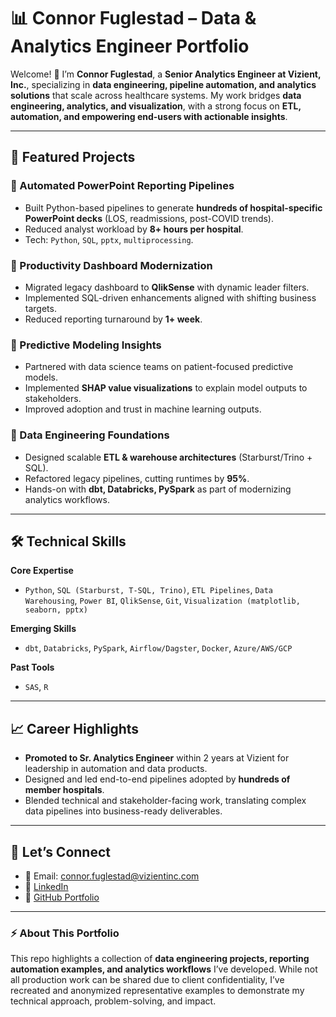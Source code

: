 # 📊 Connor Fuglestad – Data & Analytics Engineer Portfolio  

Welcome! 👋 I’m **Connor Fuglestad**, a **Senior Analytics Engineer at Vizient, Inc.**, specializing in **data engineering, pipeline automation, and analytics solutions** that scale across healthcare systems. My work bridges **data engineering, analytics, and visualization**, with a strong focus on **ETL, automation, and empowering end-users with actionable insights**.  

---

## 🚀 Featured Projects  

### 🔹 Automated PowerPoint Reporting Pipelines  
- Built Python-based pipelines to generate **hundreds of hospital-specific PowerPoint decks** (LOS, readmissions, post-COVID trends).  
- Reduced analyst workload by **8+ hours per hospital**.  
- Tech: `Python`, `SQL`, `pptx`, `multiprocessing`.  

### 🔹 Productivity Dashboard Modernization  
- Migrated legacy dashboard to **QlikSense** with dynamic leader filters.  
- Implemented SQL-driven enhancements aligned with shifting business targets.  
- Reduced reporting turnaround by **1+ week**.  

### 🔹 Predictive Modeling Insights  
- Partnered with data science teams on patient-focused predictive models.  
- Implemented **SHAP value visualizations** to explain model outputs to stakeholders.  
- Improved adoption and trust in machine learning outputs.  

### 🔹 Data Engineering Foundations  
- Designed scalable **ETL & warehouse architectures** (Starburst/Trino + SQL).  
- Refactored legacy pipelines, cutting runtimes by **95%**.  
- Hands-on with **dbt, Databricks, PySpark** as part of modernizing analytics workflows.  

---

## 🛠️ Technical Skills  

**Core Expertise**  
- `Python`, `SQL (Starburst, T-SQL, Trino)`, `ETL Pipelines`, `Data Warehousing`, `Power BI`, `QlikSense`, `Git`, `Visualization (matplotlib, seaborn, pptx)`  

**Emerging Skills**  
- `dbt`, `Databricks`, `PySpark`, `Airflow/Dagster`, `Docker`, `Azure/AWS/GCP`  

**Past Tools**  
- `SAS`, `R`  

---

## 📈 Career Highlights  
- **Promoted to Sr. Analytics Engineer** within 2 years at Vizient for leadership in automation and data products.  
- Designed and led end-to-end pipelines adopted by **hundreds of member hospitals**.  
- Blended technical and stakeholder-facing work, translating complex data pipelines into business-ready deliverables.  

---

## 🤝 Let’s Connect  
- 📧 Email: connor.fuglestad@vizientinc.com  
- 💼 [LinkedIn](https://www.linkedin.com/in/connorfuglestad)  
- 🐙 [GitHub Portfolio](https://github.com/connorfuglestad)  

---

### ⚡ About This Portfolio  
This repo highlights a collection of **data engineering projects, reporting automation examples, and analytics workflows** I’ve developed. While not all production work can be shared due to client confidentiality, I’ve recreated and anonymized representative examples to demonstrate my technical approach, problem-solving, and impact.  
